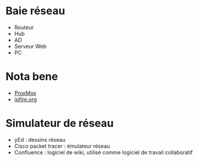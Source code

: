 
# Baie réseau
- Routeur
- Hub
- AD
- Serveur Web
- PC

# Nota bene
- [ProxMox](https://www.proxmox.com/)
- [ipfire.org](https://www.ipfire.org/)

# Simulateur de réseau
- yEd : dessins réseau
- Cisco packet tracer : émulateur réseau
- Confluence : logiciel de wiki, utilisé comme logiciel de travail collaboratif
